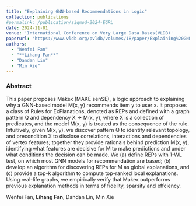 ```yaml
---
title: "Explaining GNN-based Recommendations in Logic"
collection: publications
#permalink: /publication/sigmod-2024-EGRL
date: 2024-11-01
venue: 'International Conference on Very Large Data Bases(VLDB)'
paperurl: 'https://www.vldb.org/pvldb/volumes/18/paper/Explaining%20GNN-based%20Recommendations%20in%20Logic'
authors: 
  - "Wenfei Fan"
  - "**Lihang Fan**"
  - "Dandan Lin"
  - "Min Xie"
---
```


### Abstract
This paper proposes Makex (MAKE senSE), a logic approach to explaining why a GNN-based model M(x, y) recommends item y to user x. It proposes a class of Rules for ExPlanations, denoted as REPs and defined with a graph pattern Q and dependency X → M(x, y), where X is a collection of predicates, and the model M(x, y) is treated as the consequence of the rule. Intuitively, given M(x, y), we discover pattern Q to identify relevant topology, and precondition X to disclose correlations, interactions and dependencies of vertex features; together they provide rationals behind prediction M(x, y), identifying what features are decisive for M to make predictions and under what conditions the decision can be made. We (a) define REPs with 1-WL test, on which most GNN models for recommendation are based; (b) develop an algorithm for discovering REPs for M as global explanations, and (c) provide a top-k algorithm to compute top-ranked local explanations. Using real-life graphs, we empirically verify that Makex outperforms previous explanation methods in terms of fidelity, sparsity and effciency.

Wenfei Fan, **Lihang Fan**, Dandan Lin, Min Xie
